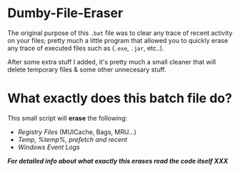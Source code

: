 # Dumby-File-Eraser
The original purpose of this `.bat` file was to clear any trace of recent activity on your files; pretty much a little program that allowed you to quickly erase any trace of executed files such as (`.exe`, `.jar`, etc..).

After some extra stuff I added, it's pretty much a small cleaner that will delete temporary files & some other unnecesary stuff.


# What exactly does this batch file do?
This small script will **erase** the following:

- *Registry Files* (MUICache, Bags, MRU...)
- *Temp, %temp%, prefetch and recent*
- *Windows Event Logs*

**_For detailed info about what exactly this erases read the code itself XXX_**
